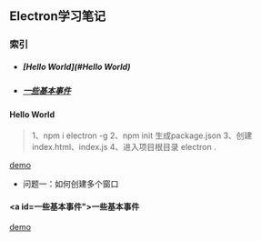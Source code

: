 ## Electron学习笔记

### 索引

* ##### [Hello World](#Hello World)
* ##### [一些基本事件](#一些基本事件)

#### <a id="Hello World"></a>Hello World

> 1、npm i electron -g 
> 2、npm init 生成package.json
> 3、创建index.html、index.js
> 4、进入项目根目录 electron .

[demo](https://github.com/smallmonsters/exercises/blob/main/demo/electron-app/demo/index.js)

* 问题一：如何创建多个窗口


#### <a id=一些基本事件"></a>一些基本事件
[demo](https://github.com/smallmonsters/exercises/blob/main/demo1/electron-app/demo/index.js)